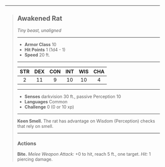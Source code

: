 ***
> ## Awakened Rat
> *Tiny beast, unaligned*
> 
> ***
> 
> - **Armor Class** 10
> - **Hit Points** 1 (1d4 - 1)
> - **Speed** 20 ft.
> 
> ***
> 
> |STR|DEX|CON|INT|WIS|CHA|
> |:---:|:---:|:---:|:---:|:---:|:---:|
> |2|11|9|10|10|4|
> 
> ***
> 
> - **Senses** darkvision 30 ft., passive Perception 10
> - **Languages** Common
> - **Challenge** 0 (0 or 10 xp)
> 
> ***
> 
> **Keen Smell.** The rat has advantage on Wisdom (Perception) checks that rely on smell.
> 
> ***
> 
> ### Actions
> **Bite.** *Melee Weapon Attack:* +0 to hit, reach 5 ft., one target. *Hit:* 1 piercing damage.